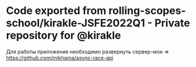 # Code exported from rolling-scopes-school/kirakle-JSFE2022Q1 - Private repository for @kirakle 

Для работы приложения необходимо развернуть сервер-мок => https://github.com/mikhama/async-race-api